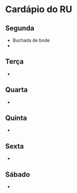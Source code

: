 # Cardápio do RU

## Segunda
- Buchada de bode
- 

## Terça
- 

## Quarta
- 

## Quinta
- 

## Sexta
- 

## Sábado
- 

